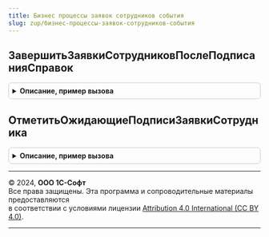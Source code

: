 ```yaml
---
title: Бизнес процессы заявок сотрудников события
slug: zup/бизнес-процессы-заявок-сотрудников-события
---
```



## ЗавершитьЗаявкиСотрудниковПослеПодписанияСправок
<details style="margin: 1em 0; padding: 0.5em; border: 1px solid #ccc; border-radius: 6px;">

<summary style="font-weight: bold; cursor: pointer;">Описание, пример вызова</summary>

```bsl

Процедура ЗавершитьЗаявкиСотрудниковПослеПодписанияСправок() Экспорт
```

Пример вызова
```bsl
БизнесПроцессыЗаявокСотрудниковСобытия.ЗавершитьЗаявкиСотрудниковПослеПодписанияСправок() 
```
</details>

## ОтметитьОжидающиеПодписиЗаявкиСотрудника
<details style="margin: 1em 0; padding: 0.5em; border: 1px solid #ccc; border-radius: 6px;">

<summary style="font-weight: bold; cursor: pointer;">Описание, пример вызова</summary>

```bsl

Процедура ОтметитьОжидающиеПодписиЗаявкиСотрудника(Источник) Экспорт
```

Пример вызова
```bsl
БизнесПроцессыЗаявокСотрудниковСобытия.ОтметитьОжидающиеПодписиЗаявкиСотрудника(Источник) 
```
</details>

---

© 2024, **ООО 1С-Софт**  
Все права защищены. Эта программа и сопроводительные материалы предоставляются  
в соответствии с условиями лицензии [Attribution 4.0 International (CC BY 4.0)](https://creativecommons.org/licenses/by/4.0/legalcode).

---
